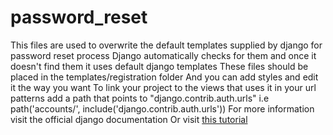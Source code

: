 # password_reset
This files are used to overwrite the default templates supplied by django for password reset process
Django automatically checks for them and once it doesn't find them it uses 
default django templates
These files should be placed in the templates/registration folder 
And you can add styles and edit it the way you want 
To link your project to the views that uses it in your
url patterns add a path that points to "django.contrib.auth.urls"
i.e path('accounts/', include('django.contrib.auth.urls'))
For more information visit the official django documentation
Or visit [this tutorial](https://learndjango.com/tutorials/django-password-reset-tutorial)
